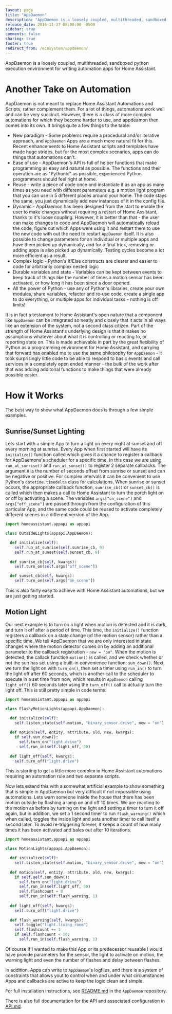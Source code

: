 ```yaml
---
layout: page
title: "AppDaemon"
description: "AppDaemon is a loosely coupled, multithreaded, sandboxed Python execution environment for writing automation apps for Home Assistant"
release_date: 2016-11-27 08:00:00 -0500
sidebar: true
comments: false
sharing: true
footer: true
redirect_from: /ecosystem/appdaemon/
---
```


AppDaemon is a loosely coupled, multithreaded, sandboxed python execution environment for writing automation apps for Home Assistant.

# Another Take on Automation

AppDaemon is not meant to replace Home Assistant Automations and Scripts, rather complement them. For a lot of things, automations work well and can be very succinct. However, there is a class of more complex automations for which they become harder to use, and appdeamon then comes into its own. It brings quite a few things to the table:

- New paradigm - Some problems require a procedural and/or iterative approach, and `AppDaemon` Apps are a much more natural fit for this. Recent enhancements to Home Assistant scripts and templates have made huge strides, but for the most complex scenarios, apps can do things that automations can't.
- Ease of use - AppDaemon's API is full of helper functions that make programming as easy and natural as possible. The functions and their operation are as "Pythonic" as possible, experienced Python programmers should feel right at home.
- Reuse - write a piece of code once and instantiate it as an app as many times as you need with different parameters e.g. a motion light program that you can use in 5 different places around your home. The code stays the same, you just dynamically add new instances of it in the config file.
- Dynamic - AppDaemon has been designed from the start to enable the user to make changes without requiring a restart of Home Assistant, thanks to it's loose coupling. However, it is better than that - the user can make changes to code and AppDaemon will automatically reload the code, figure out which Apps were using it and restart them to use the new code with out the need to restart `AppDaemon` itself. It is also possible to change parameters for an individual or multiple apps and have them picked up dynamically, and for a final trick, removing or adding apps is also picked up dynamically. Testing cycles become a lot more efficient as a result.
- Complex logic - Python's If/Else constructs are clearer and easier to code for arbitrarily complex nested logic
- Durable variables and state - Variables can be kept between events to keep track of things like the number of times a motion sensor has been activated, or how long it has been since a door opened.
- All the power of Python - use any of Python's libraries, create your own modules, share variables, refactor and re-use code, create a single app to do everything, or multiple apps for individual tasks - nothing is off limits!

It is in fact a testament to Home Assistant's open nature that a component like `AppDaemon` can be integrated so neatly and closely that it acts in all ways like an extension of the system, not a second class citizen. Part of the strength of Home Assistant's underlying design is that it makes no assumptions whatever about what it is controlling or reacting to, or reporting state on. This is made achievable in part by the great flexibility of Python as a programming environment for Home Assistant, and carrying that forward has enabled me to use the same philosophy for `AppDaemon` - it took surprisingly little code to be able to respond to basic events and call services in a completely open ended manner - the bulk of the work after that was adding additonal functions to make things that were already possible easier.

# How it Works

The best way to show what AppDaemon does is through a few simple examples.

## Sunrise/Sunset Lighting

Lets start with a simple App to turn a light on every night at sunset and off every morning at sunrise. Every App when first started will have its `initialize()` function called which gives it a chance to register a callback for AppDaemons's scheduler for a specific time. In this case we are using `run_at_sunrise()` and `run_at_sunset()` to register 2 separate callbacks. The argument `0` is the number of seconds offset from sunrise or sunset and can be negative or positive. For complex intervals it can be convenient to use Python's `datetime.timedelta` class for calculations. When sunrise or sunset occurs, the appropriate callback function, `sunrise_cb()` or `sunset_cb()`  is called which then makes a call to Home Assistant to turn the porch light on or off by activating a scene. The variables `args["on_scene"]` and `args["off_scene"]` are passed through from the configuration of this particular App, and the same code could be reused to activate completely different scenes in a different version of the App.

```python
import homeassistant.appapi as appapi

class OutsideLights(appapi.AppDaemon):

  def initialize(self):
    self.run_at_sunrise(self.sunrise_cb, 0)
    self.run_at_sunset(self.sunset_cb, 0)
    
  def sunrise_cb(self, kwargs):
    self.turn_on(self.args["off_scene"])

  def sunset_cb(self, kwargs):
    self.turn_on(self.args["on_scene"])

```

This is also fairly easy to achieve with Home Assistant automations, but we are just getting started.

## Motion Light

Our next example is to turn on a light when motion is detected and it is dark, and turn it off after a period of time. This time, the `initialize()` function registers a callback on a state change (of the motion sensor) rather than a specific time. We tell AppDaemon that we are only interested in state changes where the motion detector comes on by adding an additional parameter to the callback registration - `new = "on"`. When the motion is detected, the callack function `motion()` is called, and we check whether or not the sun has set using a built-in convenience function: `sun_down()`. Next, we turn the light on with `turn_on()`, then set a timer using `run_in()` to turn the light off after 60 seconds, which is another call to the scheduler to execute in a set time from now, which results in `AppDaemon` calling `light_off()` 60 seconds later using the `turn_off()` call to actually turn the light off. This is still pretty simple in code terms:

```python
import homeassistant.appapi as appapi

class FlashyMotionLights(appapi.AppDaemon):

  def initialize(self):
    self.listen_state(self.motion, "binary_sensor.drive", new = "on")
  
  def motion(self, entity, attribute, old, new, kwargs):
    if self.sun_down():
      self.turn_on("light.drive")
      self.run_in(self.light_off, 60)
  
  def light_off(self, kwargs):
    self.turn_off("light.drive")
```

This is starting to get a little more complex in Home Assistant automations requiring an automation rule and two separate scripts.

Now lets extend this with a somewhat artificial example to show something that is simple in AppDaemon but very difficult if not impossible using automations. Lets warn someone inside the house that there has been motion outside by flashing a lamp on and off 10 times. We are reacting to the motion as before by turning on the light and setting a timer to turn it off again, but in addition, we set a 1 second timer to run `flash_warning()` which when called, toggles the inside light and sets another timer to call itself a second later. To avoid re-triggering forever, it keeps a count of how many times it has been activated and bales out after 10 iterations.

```python
import homeassistant.appapi as appapi

class MotionLights(appapi.AppDaemon):

  def initialize(self):
    self.listen_state(self.motion, "binary_sensor.drive", new = "on")
  
  def motion(self, entity, attribute, old, new, kwargs):
    if self.self.sun_down():
      self.turn_on("light.drive")
      self.run_in(self.light_off, 60)
      self.flashcount = 0
      self.run_in(self.flash_warning, 1)
  
  def light_off(self, kwargs):
    self.turn_off("light.drive")
    
  def flash_warning(self, kwargs):
    self.toggle("light.living_room")
    self.flashcount += 1
    if self.flashcount < 10:
      self.run_in(self.flash_warning, 1)
```

Of course if I wanted to make this App or its predecessor reusable I would have provide parameters for the sensor, the light to activate on motion, the warning light and even the number of flashes and delay between flashes.

In addition, Apps can write to `AppDaemon`'s logfiles, and there is a system of constraints that allows yout to control when and under what circumstances Apps and callbacks are active to keep the logic clean and simple.

For full installation instructions, see [README.md](https://github.com/home-assistant/appdaemon/blob/dev/README.rst) in the `AppDaemon` repository.

There is also full documentation for the API and associated configuration in [API.md](https://github.com/home-assistant/appdaemon/blob/dev/API.md).

